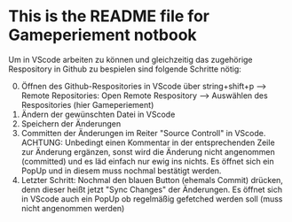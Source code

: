 # This is the README file for Gameperiement notbook

Um in VScode arbeiten zu können und gleichzeitig das zugehörige Respository in Github zu bespielen sind folgende Schritte nötig:

0. Öffnen des Github-Respositories in VScode über string+shift+p --> Remote Repositories: Open Remote Respository --> Auswählen des Respositories (hier Gameperiement)
1. Ändern der gewünschten Datei in VScode 
2. Speichern der Änderungen
3. Committen der Änderungen im Reiter "Source Controll" in VScode. ACHTUNG: Unbedingt einen Kommentar in der entsprechenden Zeile zur Änderung ergänzen, sonst wird die Änderung nicht angenommen (committed) und es läd einfach nur ewig ins nichts. Es öffnet sich ein PopUp und in diesem muss nochmal bestätigt werden.
4. Letzter Schritt: Nochmal den blauen Button (ehemals Commit) drücken, denn dieser heißt jetzt "Sync Changes" der Änderungen. Es öffnet sich in VScode auch ein PopUp ob regelmäßig gefetched werden soll (muss nicht angenommen werden)
